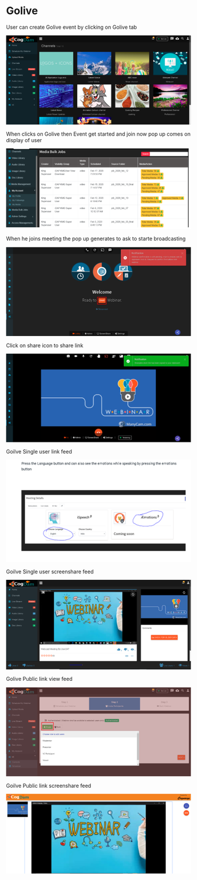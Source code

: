 # Golive

User can create Golive event by clicking on Golive tab 

![](.gitbook/assets/image%20%2842%29.png)

When clicks on Golive then Event get started and join now pop up comes on display of user

![](.gitbook/assets/image%20%28212%29.png)

When he joins meeting the pop up generates to ask to starte broadcasting 

![](.gitbook/assets/image%20%2838%29.png)

Click on share icon to share  link

![](.gitbook/assets/image%20%2816%29.png)

Goilve Single user link feed

![](.gitbook/assets/image%20%28145%29.png)

Goilve Single user screenshare feed

![](.gitbook/assets/microsoftteams-image-3.png)

Golive Public link view feed

![](.gitbook/assets/image%20%28157%29.png)

Goilve Public link screenshare feed

![](.gitbook/assets/microsoftteams-image-4.png)











